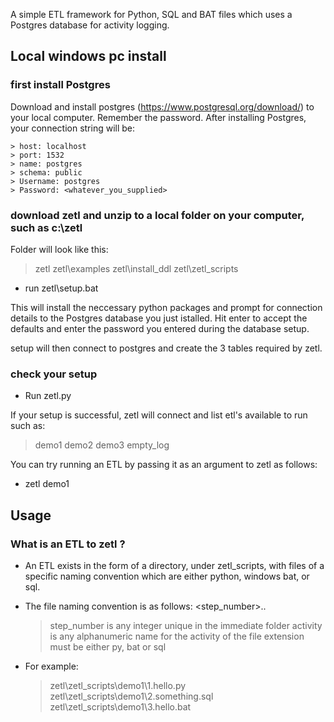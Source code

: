 A simple ETL framework for Python, SQL and BAT files which uses a Postgres database for activity logging.


## Local windows pc install

  ### first install Postgres

  Download and install postgres (https://www.postgresql.org/download/) to your local computer.  Remember the password.  After installing Postgres, your connection string will be:

    > host: localhost
    > port: 1532
    > name: postgres
    > schema: public
    > Username: postgres  
    > Password: <whatever_you_supplied>

  ### download zetl and unzip to a local folder on your computer, such as c:\zetl
  
  Folder will look like this:
  
  >zetl
  >zetl\examples
  >zetl\install_ddl
  >zetl\zetl_scripts
  
  - run zetl\setup.bat
  
  This will install the neccessary python packages and prompt for connection details to the Postgres database you just istalled. Hit enter to accept the defaults and enter the password you entered during the database setup.
  
  setup will then connect to postgres and create the 3 tables required by zetl.
  
  ### check your setup
  
  - Run zetl.py
  
  If your setup is successful, zetl will connect and list etl's available to run such as:
  
  >demo1
  >demo2
  >demo3
  >empty_log
  
  You can try running an ETL by passing it as an argument to zetl as follows:
  
  - zetl demo1


## Usage

### What is an ETL to zetl ?

- An ETL exists in the form of a directory, under zetl_scripts, with files of a specific naming convention which are either python, windows bat, or sql.
- The file naming convention is as follows: <step_number>.<activity>.<extension>
  >step_number is any integer unique in the immediate folder
  >activity is any alphanumeric name for the activity of the file
  >extension must be either py, bat or sql
  
- For example:
    >zetl\zetl_scripts\demo1\1.hello.py
    >zetl\zetl_scripts\demo1\2.something.sql
    >zetl\zetl_scripts\demo1\3.hello.bat




  

